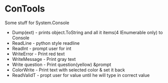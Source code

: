 ConTools
========

Some stuff for System.Console

* Dump(ext) - prints object.ToString and all it items(4 IEnumerable only) to Console
* ReadLine - python style readline
* ReadInt - prompt user for int
* WriteError - Print red text
* WriteMessage - Print gray text
* Write question - Print question(yellow) &prompt
* ColorWrite - Print text with selected color & set it back
* ReadValidT - propt user for value until he will type in correct value
